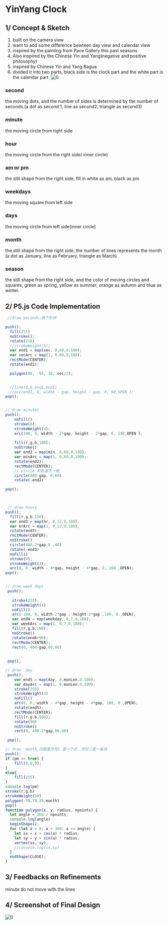 # YinYang Clock

## 1/ Concept & Sketch
1. built on the camera view
2. want to add some difference bewteen day view and calendar view
3. inspired by the painting from Pace Gallery this past seasons
4. Also inspired by the Chinese Yin and Yang(negative and positive philosophy)
5. inspired by Chinese Yin and Yang Bagua 
6. divided it into two parts, black side is the clock part and the white part is the calendar part.
![0](https://github.com/tongtongluu/dvia-2019/blob/master/1.mapping-time/process/8_final_yinYangPhilosophy.png)



### second
the moving dots, and the number of sides is determined by the number of seconds.(a dot as second 1, line as second2, triangle as second3)
### minute
the moving circle from right side
### hour
the moving circle from the right side( inner circle)
### am or pm
the still shape from the right side, fill in white as am, black as pm
### weekdays 
the moving square from left side
### days
the moving circle from left side(inner circle)
### month 
the still shape from the right side, the number of lines represents the month (a dot as January, line as February, triangle as March)
### season 
the still shape from the right side, and the color of moving circles and squares, green as spring, yellow as summer, orange as autumn and blue as winter.



## 2/ P5.js Code Implementation

```Javascript
 //draw seconds:换个形状

push();
  fill(255)
  noStroke();
  rotate(210)
  //strokeWeight(5);
  var end1 = map(sec, 0,60,0,180);
  var secArc = map(1, 0,60,0,180);
  rectMode(CENTER);
  rotate(end1);

  polygon(80, -55, 30, sec/2);

  
  //line(0,0,end1,end1)
  //arc(end1, 0, width - gap, height - gap, 0, 90,OPEN );
pop();


// draw minutes
push();
	noFill()
  	stroke(0);
  	strokeWeight(4);
  	arc(100, 0, width - 2*gap, height - 2*gap, 0, 180,OPEN );
  	
  	fill(r,g,b,180);
  	noStroke()
  	var end2 = map(min, 0,60,0,180);
  	var minArc = map(1, 0,60,0,180);
  	rotate(end2);
  	rectMode(CENTER);
  	// circle 和轨道不一致
  	circle(400-gap, 0,60)
  	rotate(-end2)

pop();


  
 // draw hours
push();
  fill(r,g,b,150);
  var end3 = map(hr, 0,12,0,180);
  var hrArc = map(1, 0,12,0,180);
  rotate(end3);
  rectMode(CENTER);
  noStroke()
  circle(400-2*gap,0 ,40)
  rotate(-end3)
  noFill()
  stroke(0);
  strokeWeight(3);
  arc(0, 0, width - 4*gap, height - 4*gap, 0, 180 ,OPEN);
pop();


// draw week days
 push();
   
   stroke(255);
   strokeWeight(4)
   noFill()
   arc(-100, 0, width-2*gap , height-2*gap ,180, 0 ,OPEN);
   var end4 = map(weekday, 0,7,0,180);
   var weekArc = map(1, 0,7,0,180);
   fill(r,g,b,180);
   noStroke()
   rotate(end4+90);
   rectMode(CENTER);
   rect(0, 400-gap,60,60)
   
   
 pop();

// draw  day
 push();
    var end5 = map(day, 0,monLen,0,180);
   	var dayArc = map(1, 0,monLen,0,180);
   	stroke(255)
   	strokeWeight(4)
   	noFill()
   	arc(0, 0, width - 4*gap, height - 4*gap, 180, 0 ,OPEN);
   	rotate(end5);
   	rectMode(CENTER);
   	fill(r,g,b,200);
   	rotate(90)
	noStroke()
	rect(0, 400-2*gap,80,80)

 pop();

// draw  month,问题是月份1 是一个点，月份二是一条线
push();
if (pm == true) {
	fill(0,0,0);
}
else{
	fill(255)
}
console.log(pm)
stroke(r,g,b)
strokeWeight(20)
polygon(-50,70,30,month)
pop()
function polygon(x, y, radius, npoints) {
  let angle = 360 / npoints;
  console.log(angle)
  beginShape();
  for (let a = 0; a < 360; a += angle) {
    let sx = x + cos(a) * radius;
    let sy = y + sin(a) * radius;
    vertex(sx, sy);
    //console.log(sx,sy)
  }
  endShape(CLOSE);
}

```
## 3/ Feedbacks on Refinements
minute do not move with the lines

## 4/ Screenshot of Final Design
![0](https://github.com/tongtongluu/dvia-2019/blob/master/1.mapping-time/Final-yin-yang-clock-calendar/finalshow.png)


